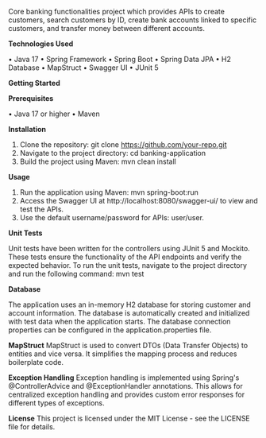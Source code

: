 Core banking functionalities project which provides APIs to create customers, search customers by ID, create bank accounts linked to specific customers, and transfer money between different accounts.

**Technologies Used**

•	Java 17
•	Spring Framework
•	Spring Boot
•	Spring Data JPA
•	H2 Database
•	MapStruct
•	Swagger UI
•	JUnit 5

**Getting Started**

**Prerequisites**

•	Java 17 or higher
•	Maven

**Installation**

1.	Clone the repository: git clone https://github.com/your-repo.git
2.	Navigate to the project directory: cd banking-application
3.	Build the project using Maven: mvn clean install

**Usage**

1.	Run the application using Maven: mvn spring-boot:run
2.	Access the Swagger UI at http://localhost:8080/swagger-ui/ to view and test the APIs.
3.	Use the default username/password for APIs: user/user.

**Unit Tests**

Unit tests have been written for the controllers using JUnit 5 and Mockito. These tests ensure the functionality of the API endpoints and verify the expected behavior.
To run the unit tests, navigate to the project directory and run the following command:
mvn test

**Database**

The application uses an in-memory H2 database for storing customer and account information. The database is automatically created and initialized with test data when the application starts. The database connection properties can be configured in the application.properties file.

**MapStruct**
MapStruct is used to convert DTOs (Data Transfer Objects) to entities and vice versa. It simplifies the mapping process and reduces boilerplate code.

**Exception Handling**
Exception handling is implemented using Spring's @ControllerAdvice and @ExceptionHandler annotations. This allows for centralized exception handling and provides custom error responses for different types of exceptions.

**License**
This project is licensed under the MIT License - see the LICENSE file for details.

